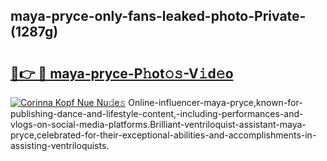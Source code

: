## maya-pryce-only-fans​-leaked-photo​-Private-(1287g)


# <h2><a href="https://mediaupload.pro?title=maya-pryce&ref=git">🔗👉 🔴 maya-pryce-P𝚑ot𝚘𝚜-V𝚒d𝚎o</a></h2>

[![Corinna Kopf Nue Nu𝚍e𝚜](https://i.imgur.com/0qMVB7G.gif)](https://mediaupload.pro?title=maya-pryce&ref=git)
Online-influencer-maya-pryce,known-for-publishing-dance-and-lifestyle-content,-including-performances-and-vlogs-on-social-media-platforms.Brilliant-ventriloquist-assistant-maya-pryce,celebrated-for-their-exceptional-abilities-and-accomplishments-in-assisting-ventriloquists.  